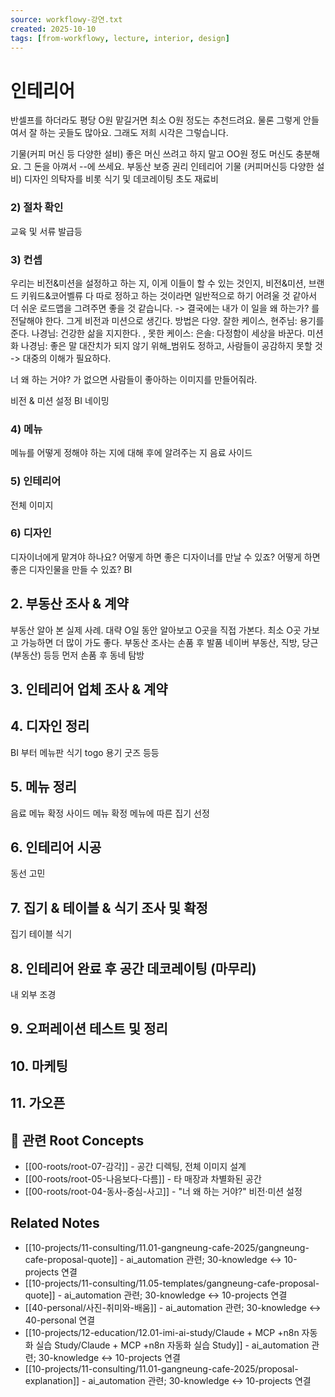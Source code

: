 ```yaml
---
source: workflowy-강연.txt
created: 2025-10-10
tags: [from-workflowy, lecture, interior, design]
---
```


# 인테리어

반셀프를 하더라도 평당 O원
맡길거면 최소 O원 정도는 추천드려요.
물론 그렇게 안들여서 잘 하는 곳들도 많아요.
그래도 저희 시각은 그렇습니다.


기물(커피 머신 등 다양한 설비)
좋은 머신 쓰려고 하지 말고
OO원 정도 머신도 충분해요.
그 돈을 아껴서 --에 쓰세요.
부동산
보증
권리
인테리어
기물 (커피머신등 다양한 설비)
디자인
의탁자를 비롯 식기 및 데코레이팅
초도 재료비


### 2) 절차 확인

교육 및 서류 발급등

### 3) 컨셉

우리는 비전&미션을 설정하고 하는 지, 이게 이들이 할 수 있는 것인지, 비전&미션, 브랜드 키워드&코어벨류 다 따로 정하고 하는 것이라면 일반적으로 하기 어려울 것 같아서 더 쉬운 로드맵을 그려주면 좋을 것 같습니다. -> 결국에는 내가 이 일을 왜 하는가? 를 전달해야 한다. 그게 비전과 미션으로 생긴다. 방법은 다양. 잘한 케이스, 현주님: 용기를 준다. 나경님: 건강한 삶을 지지한다. , 못한 케이스: 은솔: 다정함이 세상을 바꾼다.
미션화 나경님: 좋은 말 대잔치가 되지 않기 위해_범위도 정하고, 사람들이 공감하지 못할 것 -> 대중의 이해가 필요하다.

너 왜 하는 거야? 가 없으면
사람들이 좋아하는 이미지를 만들어줘라.

비전 & 미션 설정
BI
네이밍

### 4) 메뉴

메뉴를 어떻게 정해야 하는 지에 대해 후에 알려주는 지
음료
사이드

### 5) 인테리어

전체 이미지

### 6) 디자인

디자이너에게 맡겨야 하나요? 어떻게 하면 좋은 디자이너를 만날 수 있죠? 어떻게 하면 좋은 디자인물을 만들 수 있죠?
BI

## 2. 부동산 조사 & 계약

부동산 알아 본 실제 사례. 대략 O일 동안 알아보고 O곳을 직접 가본다. 최소 O곳 가보고 가능하면 더 많이 가도 좋다.
부동산 조사는 손품 후 발품
네이버 부동산, 직방, 당근(부동산) 등등 먼저 손품
후 동네 탐방

## 3. 인테리어 업체 조사 & 계약


## 4. 디자인 정리

BI 부터
메뉴판
식기
togo 용기
굿즈 등등

## 5. 메뉴 정리

음료 메뉴 확정
사이드 메뉴 확정
메뉴에 따른 집기 선정

## 6. 인테리어 시공

동선 고민

## 7. 집기 & 테이블 & 식기 조사 및 확정

집기
테이블
식기

## 8. 인테리어 완료 후 공간 데코레이팅 (마무리)

내 외부 조경

## 9. 오퍼레이션 테스트 및 정리


## 10. 마케팅


## 11. 가오픈

## 🌳 관련 Root Concepts

- [[00-roots/root-07-감각]] - 공간 디렉팅, 전체 이미지 설계
- [[00-roots/root-05-나음보다-다름]] - 타 매장과 차별화된 공간
- [[00-roots/root-04-동사-중심-사고]] - "너 왜 하는 거야?" 비전·미션 설정

## Related Notes

- [[10-projects/11-consulting/11.01-gangneung-cafe-2025/gangneung-cafe-proposal-quote]] - ai_automation 관련; 30-knowledge ↔ 10-projects 연결
- [[10-projects/11-consulting/11.05-templates/gangneung-cafe-proposal-quote]] - ai_automation 관련; 30-knowledge ↔ 10-projects 연결
- [[40-personal/사진-취미와-배움]] - ai_automation 관련; 30-knowledge ↔ 40-personal 연결
- [[10-projects/12-education/12.01-imi-ai-study/Claude + MCP +n8n 자동화 실습 Study/Claude + MCP +n8n 자동화 실습 Study]] - ai_automation 관련; 30-knowledge ↔ 10-projects 연결
- [[10-projects/11-consulting/11.01-gangneung-cafe-2025/proposal-explanation]] - ai_automation 관련; 30-knowledge ↔ 10-projects 연결
